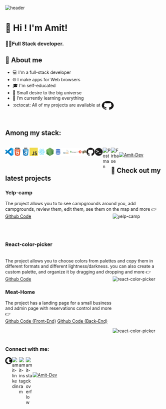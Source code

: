 ![header](https://i.ibb.co/PghPqMm/universe-top.jpg)

# 👋 Hi ! I'm Amit!

### 👨‍💻Full Stack developer.

## 📖 About me

- 💻 I'm a full-stack developer
- 🌐 I make apps for Web browsers
- 🎓 I'm self-educated
- 🌌 Small desire to the big universe
- 🌱 I’m currently learning everything
- :octocat: All of my projects are available at <a href="https://github.com/amithg2?tab=repositories" target="blank"><img align="center" src="https://github.com/devicons/devicon/blob/master/icons/github/github-original.svg" alt="https://github.com/BarOvda" height="30" width="40" /></a>

<br />

## Among my stack:

<br />

<img align="left" alt="Visual Studio Code" width="26px" src="https://raw.githubusercontent.com/github/explore/80688e429a7d4ef2fca1e82350fe8e3517d3494d/topics/visual-studio-code/visual-studio-code.png" />
<img align="left" alt="HTML5" width="26px" src="https://raw.githubusercontent.com/github/explore/80688e429a7d4ef2fca1e82350fe8e3517d3494d/topics/html/html.png" />
<img align="left" alt="CSS3" width="26px" src="https://raw.githubusercontent.com/github/explore/80688e429a7d4ef2fca1e82350fe8e3517d3494d/topics/css/css.png" />
<img align="left" alt="JavaScript" width="26px" src="https://raw.githubusercontent.com/github/explore/80688e429a7d4ef2fca1e82350fe8e3517d3494d/topics/javascript/javascript.png" />
<img align="left" alt="React" width="26px" src="https://raw.githubusercontent.com/github/explore/80688e429a7d4ef2fca1e82350fe8e3517d3494d/topics/react/react.png" />
<img align="left" alt="Node.js" width="26px" src="https://raw.githubusercontent.com/github/explore/80688e429a7d4ef2fca1e82350fe8e3517d3494d/topics/nodejs/nodejs.png" />
<img align="left" alt="SQL" width="26px" src="https://raw.githubusercontent.com/github/explore/80688e429a7d4ef2fca1e82350fe8e3517d3494d/topics/sql/sql.png" />
<img align="left" alt="MySQL" width="26px" src="https://raw.githubusercontent.com/github/explore/80688e429a7d4ef2fca1e82350fe8e3517d3494d/topics/mysql/mysql.png" />
<img align="left" alt="MongoDB" width="26px" src="https://raw.githubusercontent.com/github/explore/80688e429a7d4ef2fca1e82350fe8e3517d3494d/topics/mongodb/mongodb.png" />
<img align="left" alt="Git" width="26px" src="https://raw.githubusercontent.com/github/explore/80688e429a7d4ef2fca1e82350fe8e3517d3494d/topics/git/git.png" />
<img align="left" alt="GitHub" width="26px" src="https://raw.githubusercontent.com/github/explore/78df643247d429f6cc873026c0622819ad797942/topics/github/github.png" />
<img align="left" alt="Terminal" width="26px" src="https://raw.githubusercontent.com/github/explore/80688e429a7d4ef2fca1e82350fe8e3517d3494d/topics/terminal/terminal.png" />
<img align="left" alt="Postman" width="26" src="https://www.vectorlogo.zone/logos/getpostman/getpostman-icon.svg" />
<img align="left" alt="Firbase" width="26" src="https://www.vectorlogo.zone/logos/firebase/firebase-icon.svg" />

[<img src="https://i.ibb.co/yNM9WW9/universe-middle.jpg" alt="Amit-Dev" />]([website])

## 📘 Check out my latest projects

### Yelp-camp

The project allows you to to see campgrounds around you, add campgrounds, review them, edit them, see them on the map and more 👉
<br />
<a href="https://github.com/amithg2/yelp-camp" target="blank">Github Code</a>
<a href="https://yelp-camp-web-amit.herokuapp.com/" target="blank"><img align="right" src="https://amit-dev-webpage.web.app/static/media/yelpCamp.34f636f619ef64b78cb5.png" alt="yelp-camp" width="160" height="100" /></a>

<br />
<br />

### React-color-picker
<br />
The project allows you to choose colors from palettes and copy them in different formats and different lightness/darkness. you can also create a custom palette, and organize it by dragging and dropping and more 👉
<a href="https://github.com/amithg2/react-color-picker" target="blank">Github Code</a>
 <a href="https://react-color-picker-project.web.app/" target="blank"><img align="right" src="https://amit-dev-webpage.web.app/static/media/colorApp.d935f29a399d4e808c1d.png" alt="react-color-picker" width="160" height="100" /></a>

### Meat-Home
The project has a landing page for a small business and admin page with reservations control and more 👉
<br />
<a href="https://github.com/amithg2/meat-home-front" target="blank">Github Code (Front-End)</a>
<a href="https://github.com/amithg2/meat-home-back-end" target="blank">Github Code (Back-End)</a>

 <a href="https://meat-home-front.web.app/" target="blank"><img align="right" src="https://amit-dev-webpage.web.app/static/media/meatHome.f85cf033964504dcecba.png" alt="react-color-picker" width="160" height="100" /></a>

<br />
<br />

### Connect with me:

[<img align="left" alt="amit-web" width="22px" src="https://raw.githubusercontent.com/iconic/open-iconic/master/svg/globe.svg" />][website]
[<img align="left" alt="amit-linkedin" width="22px" src="https://cdn.jsdelivr.net/npm/simple-icons@v3/icons/linkedin.svg" />][linkedin]
[<img align="left" alt="amit-instagram" width="22px" src="https://cdn.jsdelivr.net/npm/simple-icons@v3/icons/instagram.svg" />][instagram]
[<img align="left" alt="amit-stackoverflow" width="22px" src="https://cdn.jsdelivr.net/npm/simple-icons@v3/icons/stackoverflow.svg" />][stackoverflow]

<br />
<br />

[<img src="https://i.ibb.co/xMWSTS0/universe-bottom.jpg" alt="Amit-Dev" />]([website])

[website]: https://amit-dev-webpage.web.app
[instagram]: https://www.instagram.com/amit_hg2
[linkedin]: https://www.linkedin.com/in/amit-hagag
[stackoverflow]: https://stackoverflow.com/users/17137370/amit-hagag
